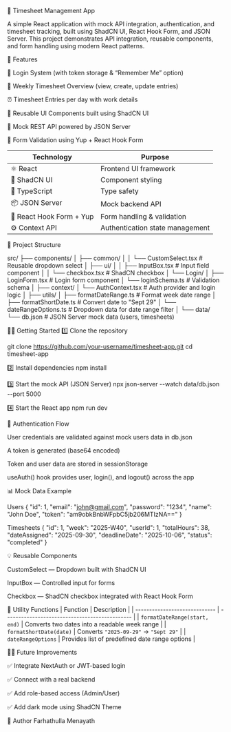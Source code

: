 🧾 Timesheet Management App

A simple React application with mock API integration, authentication, and timesheet tracking, built using ShadCN UI, React Hook Form, and JSON Server.
This project demonstrates API integration, reusable components, and form handling using modern React patterns.


🚀 Features

🔐 Login System (with token storage & “Remember Me” option)

📅 Weekly Timesheet Overview (view, create, update entries)

⏰ Timesheet Entries per day with work details

🧩 Reusable UI Components built using ShadCN UI

💾 Mock REST API powered by JSON Server

🧠 Form Validation using Yup + React Hook Form

| Technology               | Purpose                         |
| ------------------------ | ------------------------------- |
| ⚛️ React                 | Frontend UI framework           |
| 🧱 ShadCN UI             | Component styling               |
| 📘 TypeScript            | Type safety                     |
| 📦 JSON Server           | Mock backend API                |
| 🔐 React Hook Form + Yup | Form handling & validation      |
| ⚙️ Context API           | Authentication state management |


📂 Project Structure

src/
├── components/
│   ├── common/
│   │   └── CustomSelect.tsx       # Reusable dropdown select
│   ├── ui/
│   │   ├── InputBox.tsx           # Input field component
│   │   └── checkbox.tsx           # ShadCN checkbox
│   └── Login/
│       ├── LoginForm.tsx          # Login form component
│       └── loginSchema.ts         # Validation schema
│
├── context/
│   └── AuthContext.tsx            # Auth provider and login logic
│
├── utils/
│   ├── formatDateRange.ts         # Format week date range
│   ├── formatShortDate.ts         # Convert date to "Sept 29"
│   └── dateRangeOptions.ts        # Dropdown data for date range filter
│
└── data/
    └── db.json                    # JSON Server mock data (users, timesheets)


🧑‍💻 Getting Started
1️⃣ Clone the repository

git clone https://github.com/your-username/timesheet-app.git
cd timesheet-app


2️⃣ Install dependencies
npm install

3️⃣ Start the mock API (JSON Server)
npx json-server --watch data/db.json --port 5000

4️⃣ Start the React app
npm run dev


🔑 Authentication Flow

User credentials are validated against mock users data in db.json

A token is generated (base64 encoded)

Token and user data are stored in sessionStorage

useAuth() hook provides user, login(), and logout() across the app

📊 Mock Data Example

Users
{
  "id": 1,
  "email": "john@gmail.com",
  "password": "1234",
  "name": "John Doe",
  "token": "am9obkBnbWFpbC5jb206MTIzNA=="
}

Timesheets
{
  "id": 1,
  "week": "2025-W40",
  "userId": 1,
  "totalHours": 38,
  "dateAssigned": "2025-09-30",
  "deadlineDate": "2025-10-06",
  "status": "completed"
}


💡 Reusable Components

CustomSelect — Dropdown built with ShadCN UI

InputBox — Controlled input for forms

Checkbox — ShadCN checkbox integrated with React Hook Form

🧰 Utility Functions
| Function                      | Description                                    |
| ----------------------------- | ---------------------------------------------- |
| `formatDateRange(start, end)` | Converts two dates into a readable week range  |
| `formatShortDate(date)`       | Converts `"2025-09-29"` → `"Sept 29"`          |
| `dateRangeOptions`            | Provides list of predefined date range options |


🧑‍🏫 Future Improvements

✅ Integrate NextAuth or JWT-based login

✅ Connect with a real backend

✅ Add role-based access (Admin/User)

✅ Add dark mode using ShadCN Theme

🧡 Author
Farhathulla Menayath
